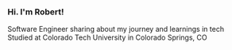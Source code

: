 ### Hi. I'm Robert!

Software Engineer sharing about my journey and learnings in tech <br/>
Studied at Colorado Tech University in Colorado Springs, CO <br/>


